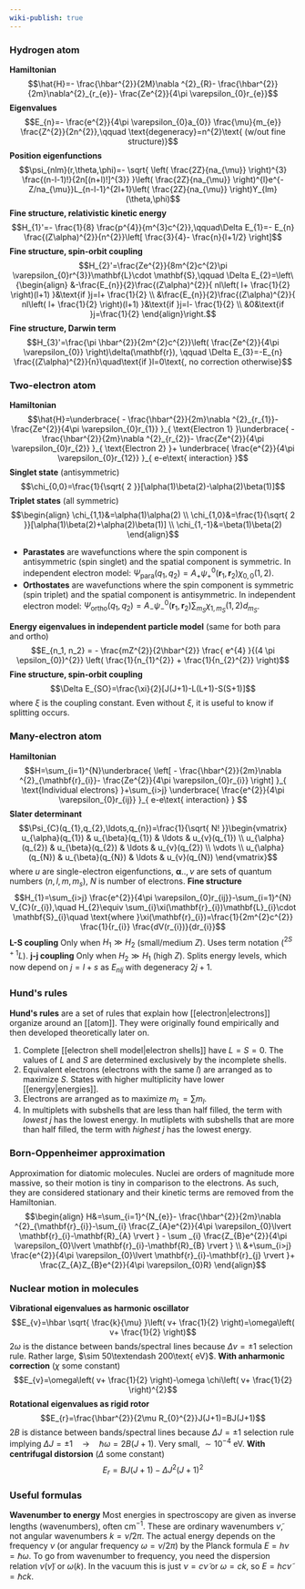 ```yaml
---
wiki-publish: true
---
```

### Hydrogen atom
**Hamiltonian**
$$\hat{H}=- \frac{\hbar^{2}}{2M}\nabla ^{2}_{R}- \frac{\hbar^{2}}{2m}\nabla^{2}_{r_{e}}- \frac{Ze^{2}}{4\pi \varepsilon_{0}r_{e}}$$
**Eigenvalues**
$$E_{n}=- \frac{e^{2}}{4\pi \varepsilon_{0}a_{0}} \frac{\mu}{m_{e}} \frac{Z^{2}}{2n^{2}},\qquad \text{degeneracy}=n^{2}\text{ (w/out fine structure)}$$
**Position eigenfunctions**
$$\psi_{nlm}(r,\theta,\phi)=- \sqrt{ \left( \frac{2Z}{na_{\mu}} \right)^{3} \frac{(n-l-1)!}{2n[(n+l)!]^{3}} }\left( \frac{2Z}{na_{\mu}} \right)^{l}e^{-Z/na_{\mu}}L_{n-l-1}^{2l+1}\left( \frac{2Z}{na_{\mu}} \right)Y_{lm}(\theta,\phi)$$
**Fine structure, relativistic kinetic energy**
$$H_{1}'=- \frac{1}{8} \frac{p^{4}}{m^{3}c^{2}},\qquad\Delta E_{1}=- E_{n} \frac{(Z\alpha)^{2}}{n^{2}}\left[ \frac{3}{4}- \frac{n}{l+1/2} \right]$$
**Fine structure, spin-orbit coupling**
$$H_{2}'=\frac{Ze^{2}}{8m^{2}c^{2}\pi \varepsilon_{0}r^{3}}\mathbf{L}\cdot \mathbf{S},\qquad \Delta E_{2}=\left\{\begin{align}
&-\frac{E_{n}}{2}\frac{(Z\alpha)^{2}}{ nl\left( l+ \frac{1}{2} \right)(l+1) }&\text{if }j=l+ \frac{1}{2} \\
&\frac{E_{n}}{2}\frac{(Z\alpha)^{2}}{ nl\left( l+ \frac{1}{2} \right)(l+1) }&\text{if }j=l- \frac{1}{2} \\
&0&\text{if }j=\frac{1}{2}
\end{align}\right.$$
**Fine structure, Darwin term**
$$H_{3}'=\frac{\pi \hbar^{2}}{2m^{2}c^{2}}\left( \frac{Ze^{2}}{4\pi \varepsilon_{0}} \right)\delta(\mathbf{r}), \qquad \Delta E_{3}=-E_{n} \frac{(Z\alpha)^{2}}{n}\quad\text{if }l=0\text{, no correction otherwise}$$
### Two-electron atom
**Hamiltonian**
$$\hat{H}=\underbrace{ - \frac{\hbar^{2}}{2m}\nabla ^{2}_{r_{1}}- \frac{Ze^{2}}{4\pi \varepsilon_{0}r_{1}} }_{ \text{Electron 1} }\underbrace{ - \frac{\hbar^{2}}{2m}\nabla ^{2}_{r_{2}}- \frac{Ze^{2}}{4\pi \varepsilon_{0}r_{2}} }_{ \text{Electron 2} }+ \underbrace{ \frac{e^{2}}{4\pi \varepsilon_{0}r_{12}} }_{ e-e\text{ interaction} }$$
**Singlet state** (antisymmetric)
$$\chi_{0,0}=\frac{1}{\sqrt{ 2 }}[\alpha(1)\beta(2)-\alpha(2)\beta(1)]$$
**Triplet states** (all symmetric)
$$\begin{align}
\chi_{1,1}&=\alpha(1)\alpha(2) \\
\chi_{1,0}&=\frac{1}{\sqrt{ 2 }}[\alpha(1)\beta(2)+\alpha(2)\beta(1)] \\
\chi_{1,-1}&=\beta(1)\beta(2)
\end{align}$$
- **Parastates** are wavefunctions where the spin component is antisymmetric (spin singlet) and the spatial component is symmetric. In independent electron model: $\Psi _\text{para}(q_{1},q_{2})=A_{+}\psi_{+}^{0}(\mathbf{r}_{1},\mathbf{r}_{2})\chi_{0,0}(1,2)$.
- **Orthostates** are wavefunctions where the spin component is symmetric (spin triplet) and the spatial component is antisymmetric. In independent electron model: $\Psi _\text{ortho}(q_{1},q_{2})=A_{-}\psi_{-}^{0}(\mathbf{r}_{1},\mathbf{r}_{2})\sum_{m_{S}}\chi_{1,m_{S}}(1,2)d_{m_{S}}$.

**Energy eigenvalues in independent particle model** (same for both para and ortho)
$$E_{n_1, n_2} = - \frac{mZ^{2}}{2\hbar^{2}} \frac{ e^{4} }{(4 \pi \epsilon_{0})^{2}} \left( \frac{1}{n_{1}^{2}} + \frac{1}{n_{2}^{2}} \right)$$
**Fine structure, spin-orbit coupling**
$$\Delta E_{SO}=\frac{\xi}{2}[J(J+1)-L(L+1)-S(S+1)]$$
where $\xi$ is the coupling constant. Even without $\xi$, it is useful to know if splitting occurs.
### Many-electron atom
**Hamiltonian**
$$H=\sum_{i=1}^{N}\underbrace{ \left[  - \frac{\hbar^{2}}{2m}\nabla ^{2}_{\mathbf{r}_{i}}- \frac{Ze^{2}}{4\pi \varepsilon_{0}r_{i}} \right] }_{ \text{Individual electrons} }+\sum_{i>j} \underbrace{ \frac{e^{2}}{4\pi \varepsilon_{0}r_{ij}} }_{ e-e\text{ interaction} } $$
**Slater determinant**
$$\Psi_{C}(q_{1},q_{2},\ldots,q_{n})=\frac{1}{\sqrt{ N! }}\begin{vmatrix}
u_{\alpha}(q_{1}) & u_{\beta}(q_{1}) & \ldots & u_{v}(q_{1}) \\
u_{\alpha}(q_{2}) & u_{\beta}(q_{2}) & \ldots & u_{v}(q_{2}) \\
\vdots \\
u_{\alpha}(q_{N}) & u_{\beta}(q_{N}) & \ldots & u_{v}(q_{N})
\end{vmatrix}$$
where $u$ are single-electron eigenfunctions, $\boldsymbol{\alpha}..,\nu$ are sets of quantum numbers $(n,l,m,m_{s})$, $N$ is number of electrons.
**Fine structure**
$$H_{1}=\sum_{i>j} \frac{e^{2}}{4\pi \varepsilon_{0}r_{ij}}-\sum_{i=1}^{N} V_{C}(r_{i}),\quad H_{2}\equiv \sum_{i}\xi(\mathbf{r}_{i})\mathbf{L}_{i}\cdot \mathbf{S}_{i}\quad \text{where }\xi(\mathbf{r}_{i})=\frac{1}{2m^{2}c^{2}} \frac{1}{r_{i}} \frac{dV(r_{i})}{dr_{i}}$$
**L-S coupling**
Only when $H_{1}\gg H_{2}$ (small/medium $Z$). Uses term notation ($^{2S+1}L$).
**j-j coupling**
Only when $H_{2}\gg H_{1}$ (high $Z$). Splits energy levels, which now depend on $j=l+s$ as $E_{nlj}$ with degeneracy $2j+1$.
### Hund's rules
**Hund's rules** are a set of rules that explain how [[electron|electrons]] organize around an [[atom]]. They were originally found empirically and then developed theoretically later on.
1. Complete [[electron shell model|electron shells]] have $L=S=0$. The values of $L$ and $S$ are determined exclusively by the incomplete shells.
2. Equivalent electrons (electrons with the same $l$) are arranged as to maximize $S$. States with higher multiplicity have lower [[energy|energies]].
3. Electrons are arranged as to maximize $m_{L}=\sum m_{l}$.
4. In multiplets with subshells that are less than half filled, the term with *lowest* $j$ has the lowest energy. In mutliplets with subshells that are more than half filled, the term with *highest* $j$ has the lowest energy.
### Born-Oppenheimer approximation
Approximation for diatomic molecules. Nuclei are orders of magnitude more massive, so their motion is tiny in comparison to the electrons. As such, they are considered stationary and their kinetic terms are removed from the Hamiltonian.
$$\begin{align}
H&=\sum_{i=1}^{N_{e}}- \frac{\hbar^{2}}{2m}\nabla ^{2}_{\mathbf{r}_{i}}-\sum_{i} \frac{Z_{A}e^{2}}{4\pi \varepsilon_{0}\lvert \mathbf{r}_{i}-\mathbf{R}_{A} \rvert } - \sum _{i} \frac{Z_{B}e^{2}}{4\pi \varepsilon_{0}\lvert \mathbf{r}_{i}-\mathbf{R}_{B} \rvert } \\
&+\sum_{i>j} \frac{e^{2}}{4\pi \varepsilon_{0}\lvert \mathbf{r}_{i}-\mathbf{r}_{j} \rvert }+ \frac{Z_{A}Z_{B}e^{2}}{4\pi \varepsilon_{0}R}
\end{align}$$
### Nuclear motion in molecules
**Vibrational eigenvalues as harmonic oscillator**
$$E_{v}=\hbar \sqrt{ \frac{k}{\mu} }\left( v+ \frac{1}{2} \right)=\omega\left( v+ \frac{1}{2} \right)$$
$2\omega$ is the distance between bands/spectral lines because $\Delta v=\pm 1$ selection rule. Rather large, $\sim 50\textendash 200\text{ eV}$.
**With anharmonic correction** ($\chi$ some constant)
$$E_{v}=\omega\left( v+ \frac{1}{2} \right)-\omega \chi\left( v+ \frac{1}{2} \right)^{2}$$
**Rotational eigenvalues as rigid rotor**
$$E_{r}=\frac{\hbar^{2}}{2\mu R_{0}^{2}}J(J+1)=BJ(J+1)$$
$2B$ is distance between bands/spectral lines because $\Delta J=\pm1$ selection rule implying $\Delta J=\pm 1\quad\to \quad \hbar \omega=2B(J+1)$. Very small, $\sim 10^{-4}\text{ eV}$.
**With centrifugal distorsion** ($\Delta$ some constant)
$$E_{r}=BJ(J+1)-\Delta J^{2}(J+1)^{2}$$
### Useful formulas
**Wavenumber to energy**
Most energies in spectroscopy are given as inverse lengths (wavenumbers), often $\text{cm}^{-1}$. These are ordinary wavenumbers $\tilde{\nu}$, not angular wavenumbers $k=\tilde{\nu}/2\pi$. The actual energy depends on the frequency $\nu$ (or angular frequency $\omega=\nu/2\pi$) by the Planck formula $E=h\nu=\hbar \omega$. To go from wavenumber to frequency, you need the dispersion relation $\nu(\tilde{\nu})$ or $\omega(k)$. In the vacuum this is just $\nu=c \tilde{\nu}$ or $\omega=ck$, so $E=hc \tilde{\nu}=\hbar ck$.